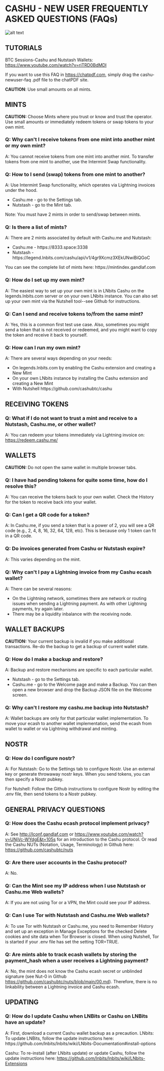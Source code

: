 <h1>CASHU - NEW USER FREQUENTLY ASKED QUESTIONS (FAQs)</h1>

![alt text](https://github.com/findingsov/cashu-newuser-faq/blob/main/CashuImg.png "Logo Title Text 1")

<h2>TUTORIALS</h2>

BTC Sessions-Cashu and Nutstash Wallets: https://www.youtube.com/watch?v=riTRD0BdMDI

If you want to use this FAQ in https://chatpdf.com, simply drag the cashu-newuser-faq
.pdf file to the chatPDF site.

<b>CAUTION</b>: Use small amounts on all mints.

<h2>MINTS</h2>

<b>CAUTION:</b> Choose Mints where you trust or know and trust the operator.  Use small amounts or immediately redeem tokens or swap tokens to your own mint.

<h3>Q: Why can't I receive tokens from one mint into another mint or my own mint?</h3>

A: You cannot receive tokens from one mint into another mint.  To transfer tokens from one mint to another, use the Intermint Swap functionality. 

<h3>Q: How to I send (swap) tokens from one mint to another?</h3>

A: Use Intermint Swap functionality, which operates via Lightning invoices under the hood.
<ul>
    <li> Cashu.me - go to the Settings tab.</li>
     <li> Nutstash - go to the Mint tab. </li>
</ul>

Note: You must have 2 mints in order to send/swap between mints.

<h3>Q: Is there a list of mints?</h3>

A: There are 2 mints associated by default with Cashu.me and Nutstash: 
<ul>
    <li>Cashu.me - https://8333.space:3338 </li>
     <li>Nutstash - https://legend.lnbits.com/cashu/api/v1/4gr9Xcmz3XEkUNwiBiQGoC </li>
</ul>
You can see the complete list of mints here: https://mintindex.gandlaf.com 

<h3>Q: How do I set up my own mint?</h3>

A: The easiest way to set up your own mint is in LNbits Cashu on the legends.lnbits.com server or on your own LNbits instance. You can also set up your own mint via the Nutshell tool--see Github for instructions.

<h3>Q: Can I send and receive tokens to/from the same mint?</h3>

A: Yes, this is a common first test use case.  Also, sometimes you might send a token that is not received or redeemed, and you might want to copy the token and receive it back to yourself.

<h3>Q: How can I run my own mint?</h3>

A: There are several ways depending on your needs:
<ul>  
    <li>On legends.lnbits.com by enabling the Cashu extension and creating a New Mint</li>
    <li>On your own LNbits instance by installing the Cashu extension and creating a New Mint</li>
     <li>With Nutshell https://github.com/cashubtc/cashu</li>
</ul>



<h2>RECEIVING TOKENS</h2>

<h3>Q: What if I do not want to trust a mint and receive to a Nutstash, Cashu.me, or other wallet?</h3>

A: You can redeem your tokens immediately via Lightning invoice on: https://redeem.cashu.me/

<h2>WALLETS</h2>
    
<b>CAUTION:</b> Do not open the same wallet in multiple browser tabs.
 
<h3>Q: I have had pending tokens for quite some time, how do I resolve this?</h3>

A: You can receive the tokens back to your own wallet. Check the History for the token to receive back into your wallet.

<h3>Q:  Can I get a QR code for a token?</h3>

A: In Cashu.me, if you send a token that is a power of 2, you will see a QR code (e.g., 2, 4, 8, 16, 32, 64, 128, etc). This is because only 1 token can fit in a QR code.

<h3>Q: Do invoices generated from Cashu or Nutstash expire?</h3>

A: This varies depending on the mint. 

<h3>Q: Why can't I pay a Lightning invoice from my Cashu ecash wallet? </h3>

A: There can be several reasons:
<ul>
    <li>On the Lightning network, sometimes there are network or routing issues when sending a Lightning payment. As with other Lightning payments, try again later.
    <li>There may be a liquidity inbalance with the receiving node. </li>
</ul>

<h2>WALLET BACKUPS</h2>

<b>CAUTION:</b> Your current backup is invalid if you make additional transactions.  Re-do the backup to get a backup of current wallet state.

<h3>Q: How do I make a backup and restore?</h3>
A:  Backup and restore mechanisms are specific to each particular wallet.
<ul>
     <li> Nutstash - go to the Settings tab. </li>
    <li> Cashu.me - go to the Welcome page and make a Backup.  You can then open a new browser and drop the Backup JSON file on the Welcome screen.  </li>
</ul>

<h3>Q: Why can't I restore my cashu.me backup into Nutstash? </h3>

A: Wallet backups are only for that particular wallet implementation. To move your ecash to another wallet implementation, send the ecash from wallet to wallet or via Lightning withdrawal and minting.

<h2>NOSTR</h2>

<h3>Q: How do I configure nostr?</h3>

A:  For Nutstash: Go to the Settings tab to configure Nostr. Use an external key or generate throwaway nostr keys. When you send tokens, you can then specify a Nostr pubkey. <p>
    For Nutshell: Follow the Github instructions to configure Nostr by editing the .env file, then send tokens to a Nostr pubkey.

<h2>GENERAL PRIVACY QUESTIONS</h2>

<h3>Q: How does the Cashu ecash protocol implement privacy?</h3>

A: See http://lconf.gandlaf.com or https://www.youtube.com/watch?v=UNjVc-WYdgE&t=105s for an introduction to the Cashu protocol. Or read the Cashu NUTs (Notation, Usage, Terminology) in Github here: https://github.com/cashubtc/nuts

<h3>Q: Are there user accounts in the Cashu protocol?</h3>

A: No.

<h3>Q: Can the Mint see my IP address when I use Nutstash or Cashu.me Web wallets?</h3>

A: If you are not using Tor or a VPN, the Mint could see your IP address.

<h3>Q: Can I use Tor with Nutstash and Cashu.me Web wallets?</h3>

A: To use Tor with Nutstash or Cashu.me, you need to Remember History and set up an exception in Manage Exceptions for the checked Delete cookies and site data when Tor Browser is closed. 
When using Nutshell, Tor is started if your .env file has set the setting TOR=TRUE.

<h3>Q: Are mints able to track ecash wallets by storing the payment_hash when a user receives a Lightning payment?</h3>

A: No, the mint does not know the Cashu ecash secret or unblinded signature (see Nut-0 in Github https://github.com/cashubtc/nuts/blob/main/00.md). Therefore, there is no linkability between a Lightning invoice and Cashu ecash.  

<h2>UPDATING</h2>

<h3>Q: How do I update Cashu when LNBits or Cashu on LNBits have an update?</h3>
A:  First, download a current Cashu wallet backup as a precaution.
LNbits: To update LNBits, follow the update instructions here:
https://github.com/lnbits/lnbits/wiki/LNbits-Documentation#install-options

Cashu: To re-install (after LNbits update) or update Cashu, follow the update instructions here:
https://github.com/lnbits/lnbits/wiki/LNbits-Extensions
    

